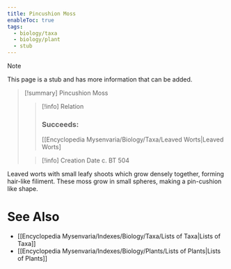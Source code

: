 ```yaml
---
title: Pincushion Moss
enableToc: true
tags:
  - biology/taxa
  - biology/plant
  - stub
---
```


> [!note]
> This page is a stub and has more information that can be added.

> [!summary] Pincushion Moss
> > [!info] Relation
> > ### Succeeds:
> > [[Encyclopedia Mysenvaria/Biology/Taxa/Leaved Worts|Leaved Worts]
>
> > [!info] Creation Date
> > c. BT 504

Leaved worts with small leafy shoots which grow densely together, forming hair-like filiment. These moss grow in small spheres, making a pin-cushion like shape.

# See Also
- [[Encyclopedia Mysenvaria/Indexes/Biology/Taxa/Lists of Taxa|Lists of Taxa]]
- [[Encyclopedia Mysenvaria/Indexes/Biology/Plants/Lists of Plants|Lists of Plants]]
